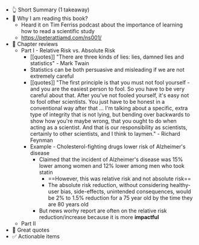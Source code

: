 - 👆 Short Summary (1 takeaway)
- 🧐 Why I am reading this book?
    - Heard it on Tim Ferriss podcast about the importance of learning how to read a scientific study 
    - https://peterattiamd.com/ns001/
- 📖 Chapter reviews
    - Part I - Relative Risk vs. Absolute Risk
        - [[quotes]] "There are three kinds of lies: lies, damned lies and statistics" - Mark Twain
        - Statistics can be both persuasive and misleading if we are not extremely careful
        - [[quotes]] "The first principle is that you must not fool yourself - and you are the easiest person to fool. So you have to be very careful about that. After you've not fooled yourself, it's easy not to fool other scientists. You just have to be honest in a conventional way after that ... I'm talking about a specific, extra type of integrity that is not lying, but bending over backwards to show how you're maybe wrong, that you ought to do when acting as a scientist. And that is our responsibility as scientists, certainly to other scientists, and I think to laymen." - Richard Feynman
        - Example - Cholesterol-fighting drugs lower risk of Alzheimer's disease
            - Claimed that the incident of Alzheimer's disease was 15% lower among women and 12% lower among men who took statin
                - ==However, this was relative risk and not absolute risk==
                - The absolute risk reduction, without considering healthy-user bias, side-effects, unintended consequences, would be 2% to 1.5% reduction for a 75 year old by the time they are 80 years old
            - But news worhy report are often on the relative risk reduction/increase because it is more **impactful**
    - Part II
- 🙊 Great quotes
- ✅ Actionable items
